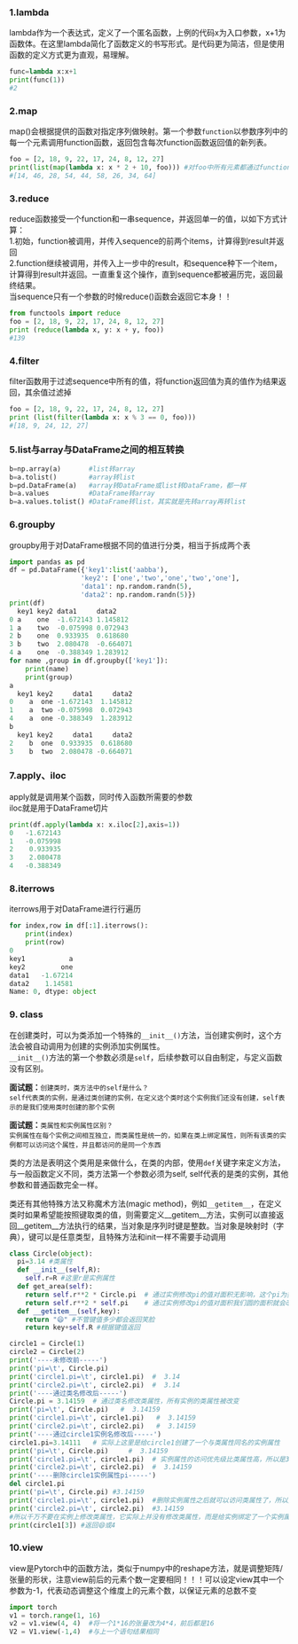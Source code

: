 ### 1.lambda
lambda作为一个表达式，定义了一个匿名函数，上例的代码x为入口参数，x+1为函数体。在这里lambda简化了函数定义的书写形式。是代码更为简洁，但是使用函数的定义方式更为直观，易理解。
```Python
func=lambda x:x+1
print(func(1))
#2
```
### 2.map
map()会根据提供的函数对指定序列做映射。第一个参数`function`以参数序列中的每一个元素调用function函数，返回包含每次function函数返回值的新列表。
```Python
foo = [2, 18, 9, 22, 17, 24, 8, 12, 27]
print(list(map(lambda x: x * 2 + 10, foo))) #对foo中所有元素都通过function函数后获得结果，就是一个映射关系
#[14, 46, 28, 54, 44, 58, 26, 34, 64]
```
### 3.reduce
reduce函数接受一个function和一串sequence，并返回单一的值，以如下方式计算：  
1.初始，function被调用，并传入sequence的前两个items，计算得到result并返回  
2.function继续被调用，并传入上一步中的result，和sequence种下一个item，计算得到result并返回。一直重复这个操作，直到sequence都被遍历完，返回最终结果。  
当sequence只有一个参数的时候reduce()函数会返回它本身！！
```Python
from functools import reduce
foo = [2, 18, 9, 22, 17, 24, 8, 12, 27]
print (reduce(lambda x, y: x + y, foo))
#139
```
### 4.filter
filter函数用于过滤sequence中所有的值，将function返回值为真的值作为结果返回，其余值过滤掉
```Python
foo = [2, 18, 9, 22, 17, 24, 8, 12, 27]
print (list(filter(lambda x: x % 3 == 0, foo)))
#[18, 9, 24, 12, 27]
```
### 5.list与array与DataFrame之间的相互转换
```Python
b=np.array(a)       #list转array
b=a.tolist()        #array转list
b=pd.DataFrame(a)   #array转DataFrame或list转DataFrame，都一样
b=a.values          #DataFrame转array
b=a.values.tolist() #DataFrame转list，其实就是先转array再转list
```
### 6.groupby
groupby用于对DataFrame根据不同的值进行分类，相当于拆成两个表
```Python
import pandas as pd
df = pd.DataFrame({'key1':list('aabba'),
                  'key2': ['one','two','one','two','one'],
                  'data1': np.random.randn(5),
                  'data2': np.random.randn(5)})
print(df)
  key1 key2 data1     data2
0 a    one  -1.672143 1.145812
1 a    two  -0.075998 0.072943
2 b    one  0.933935  0.618680
3 b    two  2.080478  -0.664071
4 a    one  -0.388349 1.283912
for name ,group in df.groupby(['key1']):
    print(name)
    print(group)
a
  key1 key2     data1     data2
0    a  one -1.672143  1.145812
1    a  two -0.075998  0.072943
4    a  one -0.388349  1.283912
b
  key1 key2     data1     data2
2    b  one  0.933935  0.618680
3    b  two  2.080478 -0.664071
```
### 7.apply、iloc
apply就是调用某个函数，同时传入函数所需要的参数  
iloc就是用于DataFrame切片
```Python
print(df.apply(lambda x: x.iloc[2],axis=1))
0   -1.672143
1   -0.075998
2    0.933935
3    2.080478
4   -0.388349
```
### 8.iterrows
iterrows用于对DataFrame进行行遍历
```Python
for index,row in df[:1].iterrows():
    print(index)
    print(row)
0
key1           a
key2         one
data1   -1.67214
data2    1.14581
Name: 0, dtype: object
```
### 9. class
在创建类时，可以为类添加一个特殊的`__init__()`方法，当创建实例时，这个方法会被自动调用为创建的实例添加实例属性。  
`__init__()`方法的第一个参数必须是`self`，后续参数可以自由制定，与定义函数没有区别。

__面试题：__`创建类时，类方法中的self是什么？`  
`self代表类的实例，是通过类创建的实例，在定义这个类时这个实例我们还没有创建，self表示的是我们使用类时创建的那个实例`  

__面试题：__`类属性和实例属性区别？`  
`实例属性在每个实例之间相互独立，而类属性是统一的，如果在类上绑定属性，则所有该类的实例都可以访问这个属性，并且都访问的是同一个东西`  

类的方法是表明这个类用是来做什么，在类的内部，使用`def`关键字来定义方法，与一般函数定义不同，类方法第一个参数必须为self, self代表的是类的实例，其他参数和普通函数完全一样。
  
类还有其他特殊方法又称魔术方法(magic method)，例如`__getitem__`，在定义类时如果希望能按照键取类的值，则需要定义__getitem__方法，实例可以直接返回__getitem__方法执行的结果，当对象是序列时键是整数。当对象是映射时（字典），键可以是任意类型，且特殊方法和init一样不需要手动调用
```Python
class Circle(object):
  pi=3.14 #类属性
  def __init__(self,R):
    self.r=R #这里r是实例属性
  def get_area(self):
    return self.r**2 * Circle.pi  # 通过实例修改pi的值对面积无影响，这个pi为类属性的值
    return self.r**2 * self.pi    # 通过实例修改pi的值对面积我们圆的面积就会改变
  def __getitem__(self,key):
    return "😄" #不管键值多少都会返回笑脸
    return key+self.R #根据键值返回

circle1 = Circle(1)
circle2 = Circle(2)
print('----未修改前-----')
print('pi=\t', Circle.pi)
print('circle1.pi=\t', circle1.pi)  #  3.14
print('circle2.pi=\t', circle2.pi)  #  3.14
print('----通过类名修改后-----')
Circle.pi = 3.14159  # 通过类名修改类属性，所有实例的类属性被改变
print('pi=\t', Circle.pi)   #  3.14159
print('circle1.pi=\t', circle1.pi)   #  3.14159
print('circle2.pi=\t', circle2.pi)   #  3.14159
print('----通过circle1实例名修改后-----')
circle1.pi=3.14111   # 实际上这里是给circle1创建了一个与类属性同名的实例属性
print('pi=\t', Circle.pi)     #  3.14159
print('circle1.pi=\t', circle1.pi)  # 实例属性的访问优先级比类属性高，所以是3.14111   
print('circle2.pi=\t', circle2.pi)  #  3.14159
print('----删除circle1实例属性pi-----')
del circle1.pi
print('pi=\t', Circle.pi) #3.14159
print('circle1.pi=\t', circle1.pi)  #删除实例属性之后就可以访问类属性了，所以是3.14159
print('circle2.pi=\t', circle2.pi)  #3.14159
#所以千万不要在实例上修改类属性，它实际上并没有修改类属性，而是给实例绑定了一个实例属性覆盖了优先级低的类属性
print(circle1[3]) #返回😄或4
```
### 10.view
view是Pytorch中的函数方法，类似于numpy中的reshape方法，就是调整矩阵/张量的形状，注意view前后的元素个数一定要相同！！！可以设定view其中一个参数为-1，代表动态调整这个维度上的元素个数，以保证元素的总数不变
```Python
import torch
v1 = torch.range(1, 16)
v2 = v1.view(4, 4)  #将一个1*16的张量改为4*4，前后都是16
V2 = V1.view(-1,4)  #与上一个语句结果相同
```
